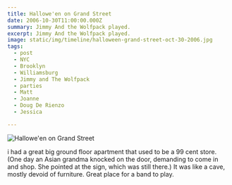 ```yaml
---
title: Hallowe'en on Grand Street
date: 2006-10-30T11:00:00.000Z
summary: Jimmy And the Wolfpack played.
excerpt: Jimmy And the Wolfpack played.
image: static/img/timeline/halloween-grand-street-oct-30-2006.jpg
tags:
  - post 
  - NYC
  - Brooklyn
  - Williamsburg
  - Jimmy and The Wolfpack
  - parties
  - Matt
  - Joanne
  - Doug De Rienzo
  - Jessica

---
```


![Hallowe'en on Grand Street](static/img/timeline/halloween-grand-street-oct-30-2006.jpg "Hallowe'en on Grand Street")

i had a great big ground floor apartment that used to be a 99 cent store. (One day an Asian grandma knocked on the door, demanding to come in and shop. She pointed at the sign, which was still there.) It was like a cave, mostly devoid of furniture. Great place for a band to play.